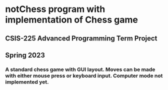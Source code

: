 # notChess program with implementation of Chess game
## CSIS-225 Advanced Programming Term Project
## Spring 2023
### A standard chess game with GUI layout. Moves can be made with either mouse press or keyboard input. Computer mode not implemented yet.
